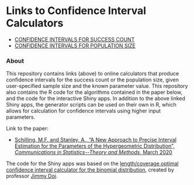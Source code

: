# Links to Confidence Interval Calculators 

* [CONFIDENCE INTERVALS FOR SUCCESS COUNT](https://mfschilling.shinyapps.io/HGCI-Success-Count/)
* [CONFIDENCE INTERVALS FOR POPULATION SIZE](https://mfschilling.shinyapps.io/HGCI-Population-Size/)

### About

This repository contains links (above) to online calculators that produce confidence intervals for the success count or the population size, given user-specified sample size and the known parameter value. This repository also contains the R code for the algorithms contained in the paper below, and the code for the interactive Shiny apps. In addition to the above linked Shiny apps, the generator scripts can be used on their own in R, which allows for calculation for confidence intervals using higher input parameters.  

Link to the paper:  
* [Schilling, M.F. and Stanley, A., “A New Approach to Precise Interval Estimation for the Parameters of the Hypergeometric Distribution”, *Communications in Statistics--Theory and Methods*, March 2020](https://www.tandfonline.com/doi/full/10.1080/03610926.2020.1737879)


The code for the Shiny apps was based on the [length/coverage optimal confidence interval calculator for the binomial distribution](http://shiny.calpoly.sh/LCO_CI_Generator/), created by professor [Jimmy Doi](https://statweb.calpoly.edu/jdoi).
